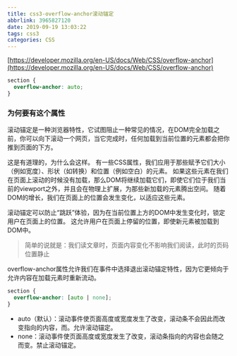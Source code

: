 ```yaml
---
title: css3-overflow-anchor滚动锚定
abbrlink: 3965827120
date: 2019-09-19 13:03:22
tags: css3 
categories: CSS
---
```


[https://developer.mozilla.org/en-US/docs/Web/CSS/overflow-anchor](https://developer.mozilla.org/en-US/docs/Web/CSS/overflow-anchor)

```css
section {
  overflow-anchor: auto;
}
```
<!-- more -->


### 为何要有这个属性

滚动锚定是一种浏览器特性，它试图阻止一种常见的情况，在DOM完全加载之前，你可以向下滚动一个网页，当它完成时，任何加载到当前位置的元素都会把你推到页面的下方。

 

这是有道理的，为什么会这样。
有一些CSS属性，我们应用于那些赋予它们大小（例如宽度）、形状（如转换）和位置（例如空白）的元素。
如果这些元素在我们在页面上滚动的时候没有加载，那么DOM将继续加载它们，即使它们位于我们当前的viewport之外，并且会在物理上扩展，为那些新加载的元素腾出空间。
随着DOM的增长，我们在页面上的位置会发生变化，以适应这些元素。

滚动锚定可以防止“跳跃”体验，因为在当前位置上方的DOM中发生变化时，锁定用户在页面上的位置。
这允许用户在页面上停留的位置，即使新元素被加载到DOM中。

> 简单的说就是：我们读文章时，页面内容变化不影响我们阅读，此时的页码位置静止

overflow-anchor属性允许我们在事件中选择退出滚动锚定特性，因为它更倾向于允许内容在加载元素时重新流动。

```css
section {
  overflow-anchor: [auto | none];
}

```
* auto（默认）：滚动事件使页面高度或宽度发生了改变，滚动条不会因此而改变指向的内容，而。允许滚动锚定。
* none：滚动事件使页面高度或宽度发生了改变，滚动条指向的内容也会随之而变。禁止滚动锚定。

